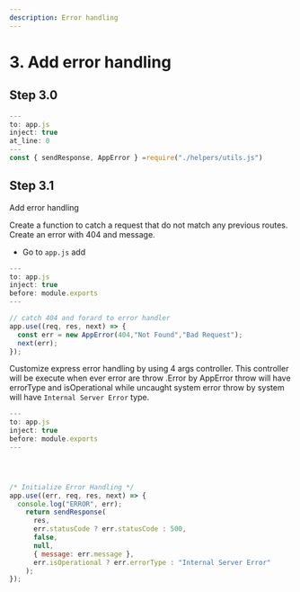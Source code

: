 ```yaml
---
description: Error handling
---
```


# 3. Add error handling

## Step 3.0

```javascript
---
to: app.js
inject: true
at_line: 0
---
const { sendResponse, AppError } =require("./helpers/utils.js")
```

## Step 3.1

Add error handling

Create a function to catch a request that do not match any previous routes. Create an error with 404 and message.

* Go to `app.js` add

```javascript
---
to: app.js
inject: true
before: module.exports
---

// catch 404 and forard to error handler
app.use((req, res, next) => {
  const err = new AppError(404,"Not Found","Bad Request");
  next(err);
});

```

Customize express error handling by using 4 args controller. This controller will be execute when ever error are throw .Error by AppError throw will have errorType and isOperational while uncaught system error throw by system will have `Internal Server Error` type.

```javascript
---
to: app.js
inject: true
before: module.exports
---




/* Initialize Error Handling */
app.use((err, req, res, next) => {
  console.log("ERROR", err);
    return sendResponse(
      res,
      err.statusCode ? err.statusCode : 500,
      false,
      null,
      { message: err.message },
      err.isOperational ? err.errorType : "Internal Server Error"
    );
});
```
